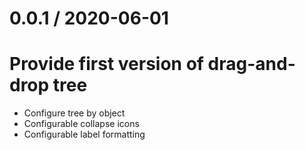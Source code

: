 0.0.1 / 2020-06-01
==================

# Provide first version of drag-and-drop tree

* Configure tree by object
* Configurable collapse icons
* Configurable label formatting